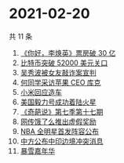 # 2021-02-20

共 11 条

<!-- BEGIN ZHIHUSEARCH -->
<!-- 最后更新时间 Sat Feb 20 2021 12:18:06 GMT+0800 (CST) -->
1. [《你好，李焕英》票房破 30 亿](https://www.zhihu.com/search?q=你好李焕英)
1. [比特币突破 52000 美元关口](https://www.zhihu.com/search?q=比特币)
1. [吴秀波被女友敲诈案宣判](https://www.zhihu.com/search?q=吴秀波)
1. [何同学采访苹果 CEO 库克](https://www.zhihu.com/search?q=何同学采访库克)
1. [小米回应造车](https://www.zhihu.com/search?q=小米造车)
1. [美国毅力号成功着陆火星](https://www.zhihu.com/search?q=毅力号)
1. [《奇葩说》第七季第十七期](https://www.zhihu.com/search?q=奇葩说)
1. [网传饿了么推出虚假奖励](https://www.zhihu.com/search?q=饿了么奖励活动)
1. [NBA  全明星首发阵容公布](https://www.zhihu.com/search?q=nba全明星)
1. [中方公布中印边境冲突消息](https://www.zhihu.com/search?q=加勒万河谷)
1. [暴雪嘉年华](https://www.zhihu.com/search?q=暴雪嘉年华)
<!-- END ZHIHUSEARCH -->
